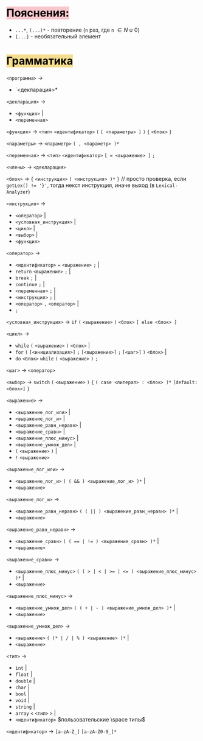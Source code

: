  # <mark style="background: #F8C7CC;">Пояснения:</mark>
- `...*`, `(...)*` - повторение (`n` раз, где `n` $\in N \cup 0$)
- `[...]` - необязательный элемент


# <mark style="background: #F5DD90;">Грамматика</mark>
`<программа>` $\rightarrow$
- `<декларация>*

`<декларация>` $\rightarrow$
- `<функция>` |
- `<переменная>`

`<функция>` $\rightarrow$ `<тип>` `<идентификатор>` `(` `[ <параметры> ]` `)` `{` `<блок>` `}`

`<параметры>` $\rightarrow$ `<параметр>` `( , <параметр> )*`

`<переменная>` $\rightarrow$ `<тип>` `<идентификатор>` `[ = <выражение> ]` `;`

`<члены>` $\rightarrow$ `<декларация>`

`<блок>` $\rightarrow$ `{` `<инструкция>` `( <инструкция> )*` `}` // просто проверка, если `getLex() != '}'`, тогда некст инструкция, иначе выход (в `Lexical-Analyzer`)

`<инструкция>` $\rightarrow$
- `<оператор>` |
- `<условная_инструкция>` |
- `<цикл>` |
- `<выбор>` |
- `<функция>`

`<оператор>` $\rightarrow$
- `<идентификатор>` `=` `<выражение>` `;` |
- `return` `<выражение>` `;` |
- `break` `;` |
- `continue` `;` |
- `<переменная>` `;` |
- `<инструкция>` `;` |
- `<оператор>` `,` `<оператор>` |
- `;`

`<условная_инструкция>` $\rightarrow$ `if` `(` `<выражение>` `)` `<блок>` `[ else <блок> ]`

`<цикл>` $\rightarrow$
- `while` `(` `<выражение>` `)` `<блок>` |
- `for` `(` `[<инициализация>]` `;` `[<выражение>]` `;` `[<шаг>]` `)` `<блок>` |
- `do` `<блок>` `while` `(` `<выражение>` `)` `;`

`<шаг>` $\rightarrow$ `<оператор>`

`<выбор>` $\rightarrow$ `switch` `(` `<выражение>` `)` `{` `( case <литерал> : <блок> )*` `[default: <блок>]` `}`

`<выражение>` $\rightarrow$
- `<выражение_лог_или>` |
- `<выражение_лог_и>` |
- `<выражение_равн_неравн>` |
- `<выражение_сравн>` |
- `<выражение_плюс_минус>` |
- `<выражение_умнож_дел>` |
- `(` `<выражение>` `)` |
- `!` `<выражение>`

`<выражение_лог_или>` $\rightarrow$
- `<выражение_лог_и>` `( ( && ) <выражение_лог_и> )*` |
- `<выражение>`

`<выражение_лог_и>` $\rightarrow$
- `<выражение_равн_неравн>` `( ( || ) <выражение_равн_неравн> )*` |
- `<выражение>`

`<выражение_равн_неравн>` $\rightarrow$
- `<выражение_сравн>` `( ( == | != ) <выражение_сравн> )*` |
- `<выражение>`

`<выражение_сравн>` $\rightarrow$
- `<выражение_плюс_минус>` `( ( > | < | >= | <= ) <выражение_плюс_минус> )*` |
- `<выражение>`

`<выражение_плюс_минус>` $\rightarrow$
- `<выражение_умнож_дел>` `( ( + | - ) <выражение_умнож_дел> )*` |
- `<выражение>`

`<выражение_умнож_дел>` $\rightarrow$
- `<выражение>` `( (* | / | % ) <выражение> )*` |
- `<выражение>`

`<тип>` $\rightarrow$
- `int` |
- `float` |
- `double` |
- `char` |
- `bool` |
- `void` |
- `string` |
- `array` `<` `<тип>` `>` |
- `<идентификатор>` $пользовательские \space типы$

`<идентификатор>` $\rightarrow$ `[a-zA-Z_]` `[a-zA-Z0-9_]*`

